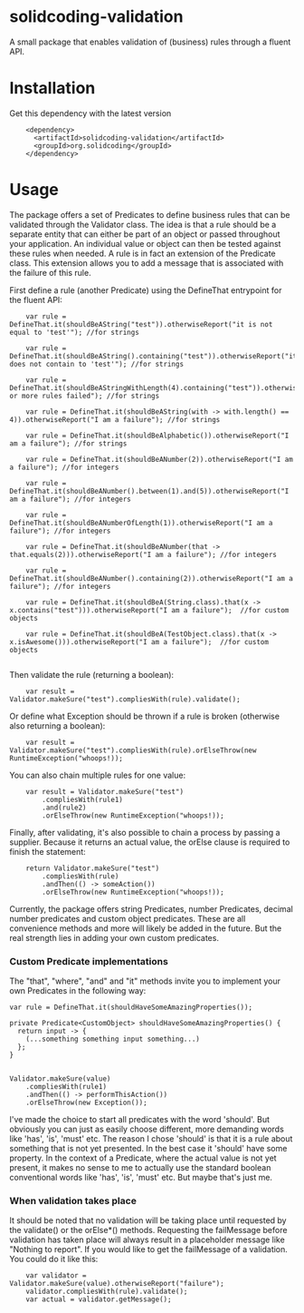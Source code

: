 # solidcoding-validation

A small package that enables validation of (business) rules through a fluent API.

# Installation

Get this dependency with the latest version

```
    <dependency>
      <artifactId>solidcoding-validation</artifactId>
      <groupId>org.solidcoding</groupId>
    </dependency>
```

# Usage

The package offers a set of Predicates to define business rules that can be validated through the Validator class. The
idea is that a rule should be a separate entity that can either be part of an object or passed throughout your
application. An individual value or object can then be tested against these rules when needed. A rule is in fact an
extension of the Predicate class. This extension allows you to add a message that is associated with the failure of this
rule.

First define a rule (another Predicate) using the DefineThat entrypoint for the fluent API:

```
    var rule = DefineThat.it(shouldBeAString("test")).otherwiseReport("it is not equal to 'test'"); //for strings

    var rule = DefineThat.it(shouldBeAString().containing("test")).otherwiseReport("it does not contain to 'test'"); //for strings

    var rule = DefineThat.it(shouldBeAStringWithLength(4).containing("test")).otherwiseReport("One or more rules failed"); //for strings

    var rule = DefineThat.it(shouldBeAString(with -> with.length() == 4)).otherwiseReport("I am a failure"); //for strings

    var rule = DefineThat.it(shouldBeAlphabetic()).otherwiseReport("I am a failure"); //for strings

    var rule = DefineThat.it(shouldBeANumber(2)).otherwiseReport("I am a failure"); //for integers

    var rule = DefineThat.it(shouldBeANumber().between(1).and(5)).otherwiseReport("I am a failure"); //for integers

    var rule = DefineThat.it(shouldBeANumberOfLength(1)).otherwiseReport("I am a failure"); //for integers

    var rule = DefineThat.it(shouldBeANumber(that -> that.equals(2))).otherwiseReport("I am a failure"); //for integers

    var rule = DefineThat.it(shouldBeANumber().containing(2)).otherwiseReport("I am a failure"); //for integers

    var rule = DefineThat.it(shouldBeA(String.class).that(x -> x.contains("test"))).otherwiseReport("I am a failure");  //for custom objects

    var rule = DefineThat.it(shouldBeA(TestObject.class).that(x -> x.isAwesome())).otherwiseReport("I am a failure");  //for custom objects
    
```

Then validate the rule (returning a boolean):

```
    var result = Validator.makeSure("test").compliesWith(rule).validate();
```

Or define what Exception should be thrown if a rule is broken (otherwise also returning a boolean):

```
    var result = Validator.makeSure("test").compliesWith(rule).orElseThrow(new RuntimeException("whoops!));
```

You can also chain multiple rules for one value:

```
    var result = Validator.makeSure("test")
        .compliesWith(rule1)
        .and(rule2)
        .orElseThrow(new RuntimeException("whoops!));
```

Finally, after validating, it's also possible to chain a process by passing a supplier. Because it returns an actual
value, the orElse clause is required to finish the statement:

```
    return Validator.makeSure("test")
        .compliesWith(rule)
        .andThen(() -> someAction())
        .orElseThrow(new RuntimeException("whoops!));
```

Currently, the package offers string Predicates, number Predicates, decimal number predicates and custom object
predicates. These are all convenience methods and more will likely be added in the future. But the real strength lies in
adding your own custom predicates.

### Custom Predicate<T> implementations

The "that", "where", "and" and "it" methods invite you to implement your own Predicates in the following way:

```
var rule = DefineThat.it(shouldHaveSomeAmazingProperties());

private Predicate<CustomObject> shouldHaveSomeAmazingProperties() {
  return input -> {
    (...something something input something...)
  };
}


Validator.makeSure(value)
    .compliesWith(rule1)
    .andThen(() -> performThisAction())
    .orElseThrow(new Exception());
```

I've made the choice to start all predicates with the word 'should'. But obviously you can just as easily choose
different, more demanding words like 'has', 'is', 'must' etc. The reason I chose 'should' is that it is a rule about
something that is not yet presented. In the best case it 'should' have some property. In the context of a Predicate,
where the actual value is not yet present, it makes no sense to me to actually use the standard boolean conventional
words like 'has', 'is', 'must' etc. But maybe that's just me.

### When validation takes place

It should be noted that no validation will be taking place until requested by the validate() or the orElse*() methods.
Requesting the failMessage before validation has taken place will always result in a placeholder message like "Nothing
to report". If you would like to get the failMessage of a validation. You could do it like this:

```
    var validator = Validator.makeSure(value).otherwiseReport("failure");
    validator.compliesWith(rule).validate();
    var actual = validator.getMessage();
```


